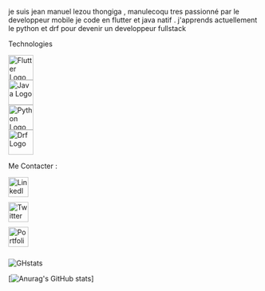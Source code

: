 je suis jean manuel lezou 
thongiga , manulecoqu
tres passionné par le developpeur mobile je code en flutter et java natif .
j'apprends actuellement le python et drf pour devenir un developpeur fullstack 


Technologies

<div style="display: flex; flex-direction: column; align-items: flex-start;">
  <img src="https://cdn.jsdelivr.net/gh/devicons/devicon@latest/icons/flutter/flutter-original.svg" alt="Flutter Logo" width="50"/>
  <img src="https://cdn.jsdelivr.net/gh/devicons/devicon@latest/icons/java/java-original.svg" alt="Java Logo" width="50"/>
  <img src="https://cdn.jsdelivr.net/gh/devicons/devicon@latest/icons/python/python-original.svg" alt="Python Logo" width="50"/>
  <img src="https://cdn.jsdelivr.net/gh/devicons/devicon@latest/icons/djangorest/djangorest-original.svg" alt="Drf Logo" width="50"/>
</div>




Me Contacter :
<div style="display: flex; flex-direction: column; align-items: flex-start;">
  <a href="https://www.linkedin.com/in/votre-profil/" style="margin-bottom: 10px;">
    <img src="https://cdn.jsdelivr.net/npm/simple-icons@v9/icons/linkedin.svg#color=FFFFFF" alt="LinkedIn" width="40"/>
  </a>
  <a href="https://twitter.com/votre-profil" style="margin-bottom: 10px;">
    <img src="https://cdn.jsdelivr.net/npm/simple-icons@v9/icons/x.svg#color=FFFFFF" alt="Twitter" width="40"/>
  </a>
  <a href="https://votre-site.com" style="margin-bottom: 10px;">
    <img src="https://cdn.jsdelivr.net/npm/simple-icons@v9/icons/wordpress.svg#color=FFFFFF" alt="Portfolio" width="40"/>
  </a>
</div>

![GHstats](https://github-readme-stats.vercel.app/api?username=manulecoqu&show_icons=true)

[![Anurag's GitHub stats](https://github-readme-stats.vercel.app/api?username=manulecoqu)]
